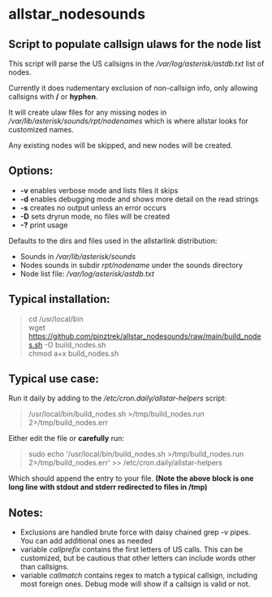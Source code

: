 # allstar_nodesounds
## Script to populate callsign ulaws for the node list

This script will parse the US callsigns in the */var/log/asterisk/astdb.txt* list of nodes. 

Currently it does rudementary exclusion of non-callsign info, only allowing callsigns with **/** or **hyphen**.

It will create ulaw files for any missing nodes in */var/lib/asterisk/sounds/rpt/nodenames* which is where allstar looks for customized names. 

Any existing nodes will be skipped, and new nodes will be created. 

## Options:
- **-v** enables verbose mode and lists files it skips
- **-d** enables debugging mode and shows more detail on the read strings
- **-s** creates no output unless an error occurs
- **-D** sets dryrun mode, no files will be created
- **-?** print usage


Defaults to the dirs and files used in the allstarlink distribution:
- Sounds in */var/lib/asterisk/sounds*
- Nodes sounds in subdir *rpt/nodename* under the sounds directory
- Node list file: */var/log/asterisk/astdb.txt*

## Typical installation:
>cd /usr/local/bin<br>
>wget https://github.com/pinztrek/allstar_nodesounds/raw/main/build_nodes.sh -O build_nodes.sh<br>
>chmod a+x build_nodes.sh

## Typical use case:
Run it daily by adding to the */etc/cron.daily/allstar-helpers* script:
> /usr/local/bin/build_nodes.sh >/tmp/build_nodes.run 2>/tmp/build_nodes.err

Either edit the file or **carefully** run:
> sudo echo '/usr/local/bin/build_nodes.sh >/tmp/build_nodes.run 2>/tmp/build_nodes.err' >> /etc/cron.daily/allstar-helpers 

Which should append the entry to your file. **(Note the above block is one long line with stdout and stderr redirected to files in /tmp)**
## Notes:
- Exclusions are handled brute force with daisy chained grep -v pipes. You can add additional ones as needed
- variable *callprefix* contains the first letters of US calls. This can be customized, but be cautious that other letters can include words other than callsigns.
- variable *callmatch* contains regex to match a typical callsign, including most foreign ones. Debug mode will show if a callsign is valid or not. 
